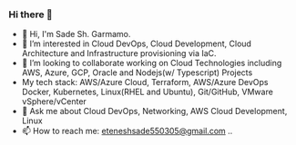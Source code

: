 ### Hi there 👋



- 👋 Hi, I'm Sade Sh. Garmamo.
- 👀 I’m interested in Cloud DevOps, Cloud Development, Cloud Architecture and Infrastructure provisioning via IaC.
- 👯 I’m looking to collaborate working on Cloud Technologies including AWS, Azure, GCP, Oracle and Nodejs(w/ Typescript) Projects
- My tech stack: AWS/Azure Cloud, Terraform, AWS/Azure DevOps Docker, Kubernetes, Linux(RHEL and Ubuntu), Git/GitHub, VMware vSphere/vCenter
- 💬 Ask me about Cloud DevOps, Networking, AWS Cloud Development, Linux
- 📫 How to reach me: eteneshsade550305@gmail.com
..
